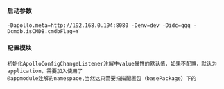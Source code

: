 #### 启动参数
````
-Dapollo.meta=http://192.168.0.194:8080 -Denv=dev -Didc=qqq -Dcmdb.isCMDB.cmdbFlag=Y
````
#### 配置模块
```
初始化ApolloConfigChangeListener注解中value属性的默认值，如果不配置，默认为application，需要加入使用了
@appmodule注解的namespace,当然这只需要扫描配置包（basePackage）下的
```

